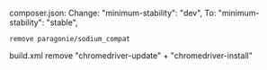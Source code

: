 composer.json:
    Change:
    "minimum-stability": "dev",
    To:
    "minimum-stability": "stable",

    remove paragonie/sodium_compat

build.xml
    remove "chromedriver-update" + "chromedriver-install"
